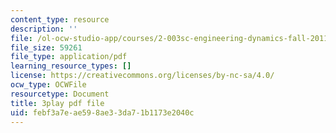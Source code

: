 ```yaml
---
content_type: resource
description: ''
file: /ol-ocw-studio-app/courses/2-003sc-engineering-dynamics-fall-2011/febf3a7eae598ae33da71b1173e2040c_QadsG49DY3M.pdf
file_size: 59261
file_type: application/pdf
learning_resource_types: []
license: https://creativecommons.org/licenses/by-nc-sa/4.0/
ocw_type: OCWFile
resourcetype: Document
title: 3play pdf file
uid: febf3a7e-ae59-8ae3-3da7-1b1173e2040c
---
```

